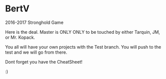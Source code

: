 # BertV
2016-2017 Stronghold Game

Here is the deal.
Master is ONLY ONLY to be touched by either Tarquin, JM, or Mr. Kopack.

You all will have your own projects with the Test branch. You will push to the test and we will go from there.

Dont forget you have the CheatSheet!

:)
